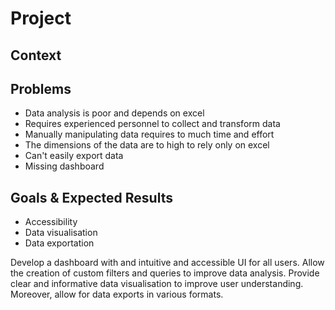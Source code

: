 # Project

## Context

## Problems
- Data analysis is poor and depends on excel
- Requires experienced personnel to collect and transform data
- Manually manipulating data requires to much time and effort
- The dimensions of the data are to high to rely only on excel
- Can't easily export data
- Missing dashboard

## Goals & Expected Results
- Accessibility
- Data visualisation
- Data exportation

Develop a dashboard with and intuitive and accessible UI for all users. Allow the creation of custom filters and queries to improve data analysis. Provide clear and informative data visualisation to improve user understanding. Moreover, allow for data exports in various formats.
